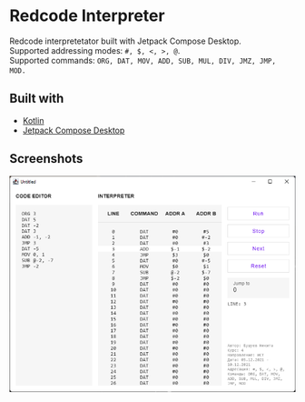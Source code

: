 # Redcode Interpreter
Redcode interpretetator built with Jetpack Compose Desktop.  
Supported addressing modes: `#, $, <, >, @`.  
Supported commands: `ORG, DAT, MOV, ADD, SUB, MUL, DIV, JMZ, JMP, MOD.`

## Built with
* [Kotlin](https://kotlinlang.org/)
* [Jetpack Compose Desktop](https://github.com/JetBrains/compose-jb)

## Screenshots
<img src="https://raw.githubusercontent.com/enxy0/RedcodeInterpreter/master/.github/main.png">
